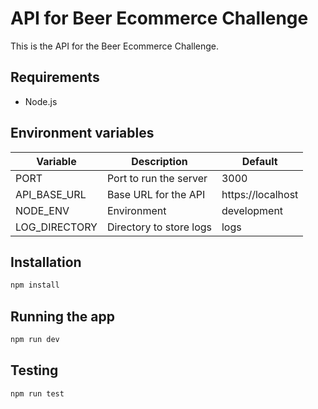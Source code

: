 # API for Beer Ecommerce Challenge

This is the API for the Beer Ecommerce Challenge.

## Requirements

- Node.js

## Environment variables

| Variable | Description | Default |
| --- | --- | --- |
| PORT | Port to run the server | 3000 |
| API_BASE_URL | Base URL for the API | https://localhost |
| NODE_ENV | Environment | development |
| LOG_DIRECTORY | Directory to store logs | logs |

## Installation

```bash
npm install
```

## Running the app

```bash
npm run dev
```

## Testing

```bash
npm run test
```